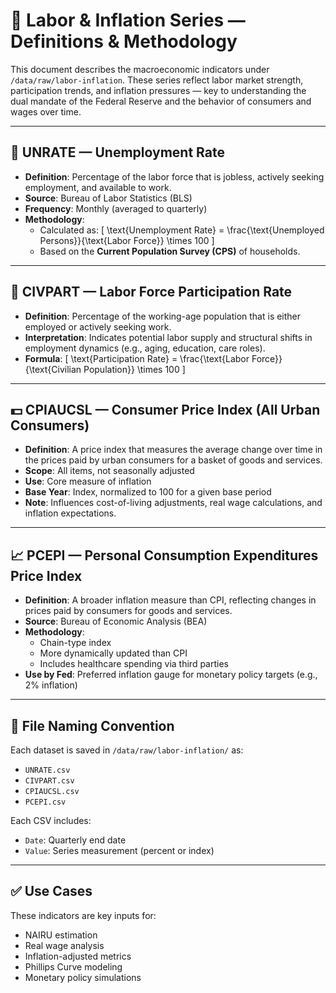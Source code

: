 # 📘 Labor & Inflation Series — Definitions & Methodology

This document describes the macroeconomic indicators under `/data/raw/labor-inflation`. These series reflect labor market strength, participation trends, and inflation pressures — key to understanding the dual mandate of the Federal Reserve and the behavior of consumers and wages over time.

---

## 👷 UNRATE — Unemployment Rate

- **Definition**: Percentage of the labor force that is jobless, actively seeking employment, and available to work.
- **Source**: Bureau of Labor Statistics (BLS)
- **Frequency**: Monthly (averaged to quarterly)
- **Methodology**:
  - Calculated as:
    \[
    \\text{Unemployment Rate} = \\frac{\\text{Unemployed Persons}}{\\text{Labor Force}} \\times 100
    \]
  - Based on the **Current Population Survey (CPS)** of households.

---

## 👥 CIVPART — Labor Force Participation Rate

- **Definition**: Percentage of the working-age population that is either employed or actively seeking work.
- **Interpretation**: Indicates potential labor supply and structural shifts in employment dynamics (e.g., aging, education, care roles).
- **Formula**:
  \[
  \\text{Participation Rate} = \\frac{\\text{Labor Force}}{\\text{Civilian Population}} \\times 100
  \]

---

## 💵 CPIAUCSL — Consumer Price Index (All Urban Consumers)

- **Definition**: A price index that measures the average change over time in the prices paid by urban consumers for a basket of goods and services.
- **Scope**: All items, not seasonally adjusted
- **Use**: Core measure of inflation
- **Base Year**: Index, normalized to 100 for a given base period
- **Note**: Influences cost-of-living adjustments, real wage calculations, and inflation expectations.

---

## 📈 PCEPI — Personal Consumption Expenditures Price Index

- **Definition**: A broader inflation measure than CPI, reflecting changes in prices paid by consumers for goods and services.
- **Source**: Bureau of Economic Analysis (BEA)
- **Methodology**:
  - Chain-type index
  - More dynamically updated than CPI
  - Includes healthcare spending via third parties
- **Use by Fed**: Preferred inflation gauge for monetary policy targets (e.g., 2% inflation)

---

## 📁 File Naming Convention

Each dataset is saved in `/data/raw/labor-inflation/` as:
- `UNRATE.csv`
- `CIVPART.csv`
- `CPIAUCSL.csv`
- `PCEPI.csv`

Each CSV includes:
- `Date`: Quarterly end date
- `Value`: Series measurement (percent or index)

---

## ✅ Use Cases

These indicators are key inputs for:
- NAIRU estimation
- Real wage analysis
- Inflation-adjusted metrics
- Phillips Curve modeling
- Monetary policy simulations

